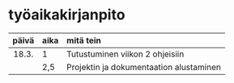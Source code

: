 ﻿# työaikakirjanpito

| päivä | aika | mitä tein  |
| :----:|:-----| :-----|
| 18.3.| 1 | Tutustuminen viikon 2 ohjeisiin |
| | 2,5 | Projektin ja dokumentaation alustaminen |
